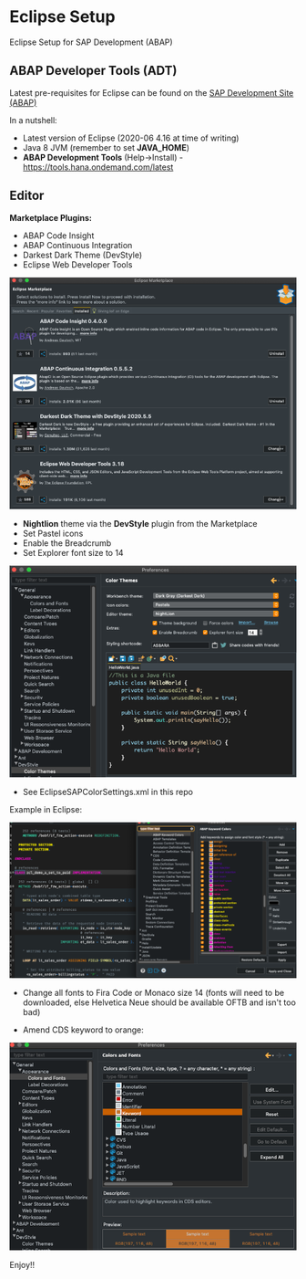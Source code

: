 # Eclipse Setup

Eclipse Setup for SAP Development (ABAP)

## ABAP Developer Tools (ADT)

Latest pre-requisites for Eclipse can be found on the [SAP Development Site (ABAP)](https://tools.hana.ondemand.com/#abap)

In a nutshell:

- Latest version of Eclipse (2020-06 4.16 at time of writing)
- Java 8 JVM (remember to set **JAVA_HOME**)
- **ABAP Development Tools** (Help->Install) - https://tools.hana.ondemand.com/latest

## Editor

**Marketplace Plugins:**

- ABAP Code Insight
- ABAP Continuous Integration
- Darkest Dark Theme (DevStyle)
- Eclipse Web Developer Tools

![](https://github.com/aawa69/EclipseSetup/blob/master/images/MarketplacePlugins.png)

- **Nightlion** theme via the **DevStyle** plugin from the Marketplace
- Set Pastel icons
- Enable the Breadcrumb
- Set Explorer font size to 14

![](https://github.com/aawa69/EclipseSetup/blob/master/images/EclipsePreferences.png)

- See EclipseSAPColorSettings.xml in this repo

Example in Eclipse:

![](https://github.com/aawa69/EclipseSetup/blob/master/images/EclipseKeywords.png)

- Change all fonts to Fira Code or Monaco size 14 (fonts will need to be downloaded, else Helvetica Neue should be available OFTB and isn't too bad)

- Amend CDS keyword to orange:

![](https://github.com/aawa69/EclipseSetup/blob/master/images/EclipsePreferencesCDS.png)

Enjoy!!
